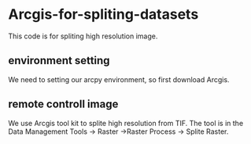 # Arcgis-for-spliting-datasets

This code is for spliting high resolution image.

## environment setting
We need to setting our arcpy environment, so first download Arcgis.

## remote controll image
We use Arcgis tool kit to splite high resolution from TIF.
The  tool is in the Data Management Tools -> Raster ->Raster Process -> Splite Raster.
